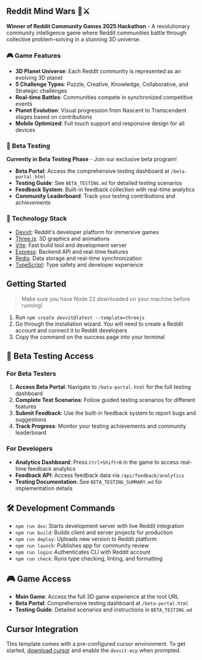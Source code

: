 ## Reddit Mind Wars 🧠⚔️

**Winner of Reddit Community Games 2025 Hackathon** - A revolutionary community intelligence game where Reddit communities battle through collective problem-solving in a stunning 3D universe.

### 🎮 Game Features

- **3D Planet Universe**: Each Reddit community is represented as an evolving 3D planet
- **5 Challenge Types**: Puzzle, Creative, Knowledge, Collaborative, and Strategic challenges
- **Real-time Battles**: Communities compete in synchronized competitive events
- **Planet Evolution**: Visual progression from Nascent to Transcendent stages based on contributions
- **Mobile Optimized**: Full touch support and responsive design for all devices

### 🧪 Beta Testing

**Currently in Beta Testing Phase** - Join our exclusive beta program!

- **Beta Portal**: Access the comprehensive testing dashboard at `/beta-portal.html`
- **Testing Guide**: See `BETA_TESTING.md` for detailed testing scenarios
- **Feedback System**: Built-in feedback collection with real-time analytics
- **Community Leaderboard**: Track your testing contributions and achievements

### 🚀 Technology Stack

- [Devvit](https://developers.reddit.com/): Reddit's developer platform for immersive games
- [Three.js](https://threejs.org/): 3D graphics and animations
- [Vite](https://vite.dev/): Fast build tool and development server
- [Express](https://expressjs.com/): Backend API and real-time features
- [Redis](https://redis.io/): Data storage and real-time synchronization
- [TypeScript](https://www.typescriptlang.org/): Type safety and developer experience

## Getting Started

> Make sure you have Node 22 downloaded on your machine before running!

1. Run `npm create devvit@latest --template=threejs`
2. Go through the installation wizard. You will need to create a Reddit account and connect it to Reddit developers
3. Copy the command on the success page into your terminal

## 🎯 Beta Testing Access

### For Beta Testers
1. **Access Beta Portal**: Navigate to `/beta-portal.html` for the full testing dashboard
2. **Complete Test Scenarios**: Follow guided testing scenarios for different features
3. **Submit Feedback**: Use the built-in feedback system to report bugs and suggestions
4. **Track Progress**: Monitor your testing achievements and community leaderboard

### For Developers
- **Analytics Dashboard**: Press `Ctrl+Shift+B` in the game to access real-time feedback analytics
- **Feedback API**: Access feedback data via `/api/feedback/analytics`
- **Testing Documentation**: See `BETA_TESTING_SUMMARY.md` for implementation details

## 🛠️ Development Commands

- `npm run dev`: Starts development server with live Reddit integration
- `npm run build`: Builds client and server projects for production
- `npm run deploy`: Uploads new version to Reddit platform
- `npm run launch`: Publishes app for community review
- `npm run login`: Authenticates CLI with Reddit account
- `npm run check`: Runs type checking, linting, and formatting

## 🎮 Game Access

- **Main Game**: Access the full 3D game experience at the root URL
- **Beta Portal**: Comprehensive testing dashboard at `/beta-portal.html`
- **Testing Guide**: Detailed scenarios and instructions in `BETA_TESTING.md`

## Cursor Integration

This template comes with a pre-configured cursor environment. To get started, [download cursor](https://www.cursor.com/downloads) and enable the `devvit-mcp` when prompted.
